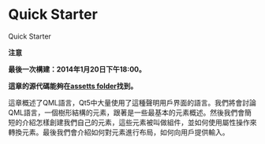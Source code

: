 # Quick Starter
Quick Starter

**注意**

**最後一次構建：2014年1月20日下午18:00。**

**這章的源代碼能夠在[assetts folder](http://qmlbook.org/assets)找到。**

這章概述了QML語言，Qt5中大量使用了這種聲明用戶界面的語言。我們將會討論QML語言，一個樹形結構的元素，跟著是一些最基本的元素概述。然後我們會簡短的介紹怎樣創建我們自己的元素，這些元素被叫做組件，並如何使用屬性操作來轉換元素。最後我們會介紹如何對元素進行布局，如何向用戶提供輸入。
